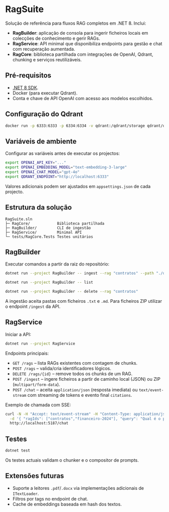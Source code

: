 # RagSuite

Solução de referência para fluxos RAG completos em .NET 8. Inclui:

- **RagBuilder**: aplicação de consola para ingerir ficheiros locais em colecções de conhecimento e gerir RAGs.
- **RagService**: API minimal que disponibiliza endpoints para gestão e chat com recuperação aumentada.
- **RagCore**: biblioteca partilhada com integrações de OpenAI, Qdrant, chunking e serviços reutilizáveis.

## Pré-requisitos

- [.NET 8 SDK](https://dotnet.microsoft.com/download).
- Docker (para executar Qdrant).
- Conta e chave de API OpenAI com acesso aos modelos escolhidos.

## Configuração do Qdrant

```bash
docker run -p 6333:6333 -p 6334:6334 -v qdrant:/qdrant/storage qdrant/qdrant:latest
```

## Variáveis de ambiente

Configurar as variáveis antes de executar os projectos:

```bash
export OPENAI_API_KEY="..."
export OPENAI_EMBEDDING_MODEL="text-embedding-3-large"
export OPENAI_CHAT_MODEL="gpt-4o"
export QDRANT_ENDPOINT="http://localhost:6333"
```

Valores adicionais podem ser ajustados em `appsettings.json` de cada projecto.

## Estrutura da solução

```
RagSuite.sln
├─ RagCore/            Biblioteca partilhada
├─ RagBuilder/         CLI de ingestão
├─ RagService/         Minimal API
└─ tests/RagCore.Tests Testes unitários
```

## RagBuilder

Executar comandos a partir da raiz do repositório:

```bash
dotnet run --project RagBuilder -- ingest --rag "contratos" --path "./data/contratos" --chunk 800 --overlap 150 --tags juridico,2024

dotnet run --project RagBuilder -- list

dotnet run --project RagBuilder -- delete --rag "contratos"
```

A ingestão aceita pastas com ficheiros `.txt` e `.md`. Para ficheiros ZIP utilizar o endpoint `/ingest` da API.

## RagService

Iniciar a API:

```bash
dotnet run --project RagService
```

Endpoints principais:

- `GET /rags` – lista RAGs existentes com contagem de chunks.
- `POST /rags` – valida/cria identificadores lógicos.
- `DELETE /rags/{id}` – remove todos os chunks de um RAG.
- `POST /ingest` – ingere ficheiros a partir de caminho local (JSON) ou ZIP (`multipart/form-data`).
- `POST /chat` – aceita `application/json` (resposta imediata) ou `text/event-stream` com streaming de tokens e evento final `citations`.

Exemplo de chamada com SSE:

```bash
curl -N -H "Accept: text/event-stream" -H "Content-Type: application/json" \
  -d '{ "ragIds": ["contratos","financeiro-2024"], "query": "Qual é o prazo?", "topK": 6 }' \
  http://localhost:5187/chat
```

## Testes

```bash
dotnet test
```

Os testes actuais validam o chunker e o compositor de prompts.

## Extensões futuras

- Suporte a leitores `.pdf`/`.docx` via implementações adicionais de `ITextLoader`.
- Filtros por tags no endpoint de chat.
- Cache de embeddings baseada em hash dos textos.
